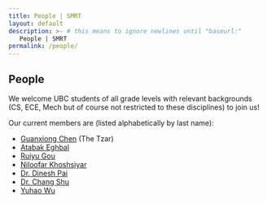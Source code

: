 ```yaml
---
title: People | SMRT
layout: default
description: >- # this means to ignore newlines until "baseurl:"
   People | SMRT
permalink: /people/
---
```


## People

We welcome UBC students of all grade levels with relevant backgrounds (CS, ECE, Mech but of course not restricted to these disciplines) to join us!

Our current members are (listed alphabetically by last name):

- [Guanxiong Chen](https://www.guanxiongchen.com/) (The Tzar)
- [Atabak Eghbal](https://www.linkedin.com/in/atabak-eghbal/)
- [Ruiyu Gou](https://www.linkedin.com/in/ruiyu-gou/?originalSubdomain=ca)
- [Niloofar Khoshsiyar](https://github.com/nkhosh)
- [Dr. Dinesh Pai](https://sensorimotor.cs.ubc.ca/pai/)
- [Dr. Chang Shu](https://nrc.canada.ca/en/corporate/contact-us/nrc-directory-science-professionals/chang-shu)
- [Yuhao Wu](https://www.linkedin.com/in/yuhao-wu-30b691163/)
